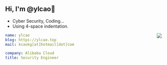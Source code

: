 ## Hi, I'm @ylcao👋
- Cyber Security, Coding...
- Using 4-space indentation.

<img align="right" src="https://github-readme-stats.vercel.app/api?username=ylca0&count_private=true&theme=shadow_green&show_icons=true&hide_title=true" />

```yaml
name: ylcao
blog: https://ylcao.top
mail: kcaokg[at]hotmail[dot]com

company: Alibaba Cloud
title: Security Engineer
```
